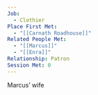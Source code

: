 ```yaml
---
Job:
  - Clothier
Place First Met:
  - "[[Carnath Roadhouse]]"
Related People Met:
  - "[[Marcus]]"
  - "[[Enra]]"
Relationship: Patron
Session Met: 0
---
```

Marcus’ wife